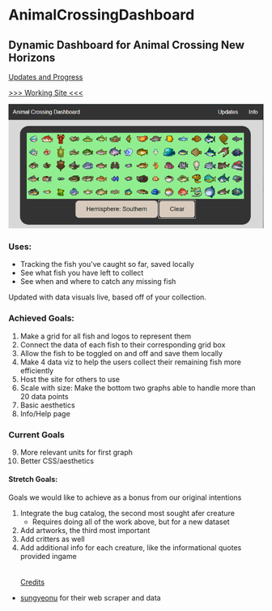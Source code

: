 # AnimalCrossingDashboard
## Dynamic Dashboard for Animal Crossing New Horizons
[Updates and Progress](https://github.com/dylannelson/AnimalCrossingDashboard/blob/main/Drafting/README.md)  
  
[>>> Working Site <<<](https://dylannelson.github.io/AnimalCrossingDashboard/)
    
![dec28th progress](Drafting/Sketches/12-28.PNG)
### Uses:
- Tracking the fish you've caught so far, saved locally
- See what fish you have left to collect
- See when and where to catch any missing fish

Updated with data visuals live, based off of your collection.

### Achieved Goals:
1. Make a grid for all fish and logos to represent them
2. Connect the data of each fish to their corresponding grid box
3. Allow the fish to be toggled on and off and save them locally
4. Make 4 data viz to help the users collect their remaining fish 
more efficiently
5. Host the site for others to use  
6. Scale with size: Make the bottom two graphs able to handle more than 20 data points
7. Basic aesthetics
8. Info/Help page
  
### Current Goals
9. More relevant units for first graph  
10. Better CSS/aesthetics

  
#### Stretch Goals:
Goals we would like to achieve as a bonus from our original intentions
1. Integrate the bug catalog, the second most sought afer creature
    - Requires doing all of the work above, but for a new dataset
2. Add artworks, the third most important
3. Add critters as well
4. Add additional info for each creature, like the informational quotes provided ingame
<br><br><br>
<ins>Credits</ins>
- [sungyeonu](https://github.com/sungyeonu/animal-crossing-scraper) for 
their web scraper and data